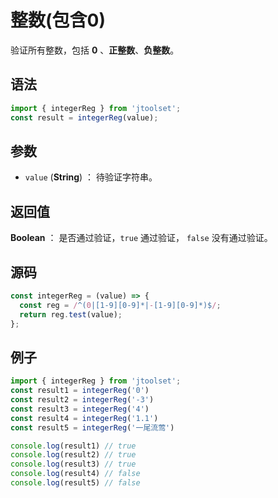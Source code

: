 

# 整数(包含0)

验证所有整数，包括 **0** 、**正整数**、**负整数**。

## 语法

```js
import { integerReg } from 'jtoolset';
const result = integerReg(value);
```

## 参数

- `value` (**String**) ： 待验证字符串。

## 返回值

**Boolean** ： 是否通过验证，`true` 通过验证， `false` 没有通过验证。

## 源码

```js
const integerReg = (value) => {
  const reg = /^(0|[1-9][0-9]*|-[1-9][0-9]*)$/;
  return reg.test(value);
};
```

## 例子

```js
import { integerReg } from 'jtoolset';
const result1 = integerReg('0')
const result2 = integerReg('-3')
const result3 = integerReg('4')
const result4 = integerReg('1.1')
const result5 = integerReg('一尾流莺')

console.log(result1) // true
console.log(result2) // true
console.log(result3) // true
console.log(result4) // false
console.log(result5) // false
```
